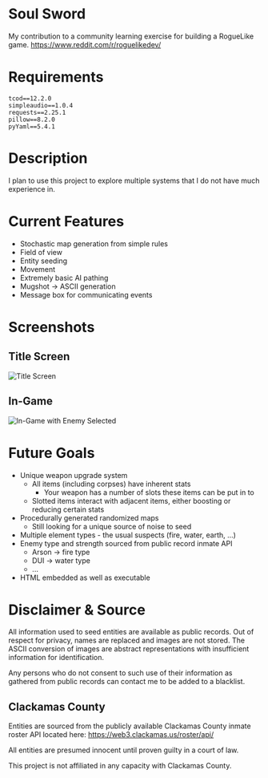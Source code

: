 # Soul Sword
My contribution to a community learning exercise for building a RogueLike game.
https://www.reddit.com/r/roguelikedev/

# Requirements
    tcod==12.2.0
    simpleaudio==1.0.4
    requests==2.25.1
    pillow==8.2.0
    pyYaml==5.4.1
	
# Description
I plan to use this project to explore multiple systems that I do not have much experience in.

# Current Features
 - Stochastic map generation from simple rules
 - Field of view
 - Entity seeding
 - Movement
 - Extremely basic AI pathing
 - Mugshot -> ASCII generation
 - Message box for communicating events
 
# Screenshots
## Title Screen
![Title Screen](https://liqmix.github.io/title-16a04199.jpg)
## In-Game
![In-Game with Enemy Selected](https://liqmix.github.io/game-62d6ddd3.jpg)
# Future Goals
 - Unique weapon upgrade system
	- All items (including corpses) have inherent stats
        - Your weapon has a number of slots these items can be put in to
	- Slotted items interact with adjacent items, either boosting or reducing certain stats
 - Procedurally generated randomized maps
	- Still looking for a unique source of noise to seed
 - Multiple element types - the usual suspects (fire, water, earth, ...)
 - Enemy type and strength sourced from public record inmate API
	- Arson -> fire type
	- DUI   -> water type
	- ...
 - HTML embedded as well as executable


# Disclaimer & Source
All information used to seed entities are available as public records. 
Out of respect for privacy, names are replaced and images are not stored.
The ASCII conversion of images are abstract representations with insufficient information for identification.

Any persons who do not consent to such use of their information as gathered from public records can contact me to be added to a blacklist.

## Clackamas County ##
Entities are sourced from the publicly available Clackamas County inmate roster API located here: https://web3.clackamas.us/roster/api/

All entities are presumed innocent until proven guilty in a court of law.

This project is not affiliated in any capacity with Clackamas County.

